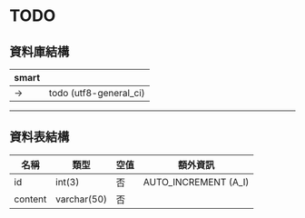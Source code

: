 # TODO 


## 資料庫結構

| smart | |
| - | - |
| -> | todo (utf8-general_ci)

<hr>

## 資料表結構
| 名稱 | 類型 | 空值 | 額外資訊 |
| - | - | - | - |
| id | int(3) | 否 | AUTO_INCREMENT (A_I)
| content | varchar(50) | 否 | 
